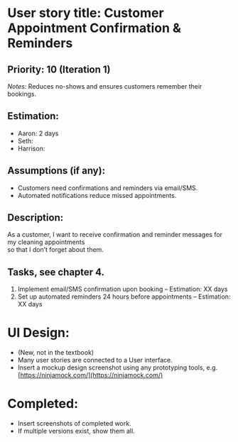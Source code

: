 # User story title: Customer Appointment Confirmation & Reminders  

## Priority: 10 (Iteration 1)  
*Notes:* Reduces no-shows and ensures customers remember their bookings.  

## Estimation:  
* Aaron: 2 days
* Seth:  
* Harrison:  

## Assumptions (if any):  
* Customers need confirmations and reminders via email/SMS.  
* Automated notifications reduce missed appointments.  

## Description:  
As a customer, I want to receive confirmation and reminder messages for my cleaning appointments  
so that I don’t forget about them.  

## Tasks, see chapter 4.  
1. Implement email/SMS confirmation upon booking – Estimation: XX days  
2. Set up automated reminders 24 hours before appointments – Estimation: XX days  

# UI Design:
* (New, not in the textbook) 
* Many user stories are connected to a User interface.
* Insert a mockup design screenshot using any prototyping tools, e.g. [https://ninjamock.com/](https://ninjamock.com/)  

# Completed:  
* Insert screenshots of completed work.  
* If multiple versions exist, show them all.  
